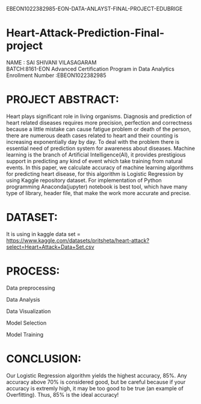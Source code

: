 EBEON1022382985-EON-DATA-ANLAYST-FINAL-PROJECT-EDUBRIGE
# Heart-Attack-Prediction-Final-project

  NAME : SAI SHIVANI VILASAGARAM     
  BATCH:8161-EON Advanced Certification Program in Data Analytics      
  Enrollment Number :EBEON1022382985
  
# PROJECT ABSTRACT:

Heart plays significant role in living organisms. Diagnosis and prediction of heart related diseases requires more precision, perfection and correctness because a little 
mistake can cause fatigue problem or death of the person, there are numerous death cases related to heart and their counting is increasing exponentially day by day. To 
deal with the problem there is essential need of prediction system for awareness about diseases. Machine learning is the branch of Artificial Intelligence(AI), it 
provides prestigious support in predicting any kind of event which take training from natural events. In this paper, we calculate accuracy of machine learning algorithms 
for predicting heart disease, for this algorithm is Logistic Regression by using Kaggle repository dataset. For implementation of Python programming Anaconda(jupyter) 
notebook is best tool, which have many type of library, header file, that make the work more accurate and precise.

# DATASET:
It is using in kaggle data set = https://www.kaggle.com/datasets/pritsheta/heart-attack?select=Heart+Attack+Data+Set.csv

# PROCESS:

Data preprocessing

Data Analysis

Data Visualization

Model Selection

Model Training

# CONCLUSION:

Our Logistic Regression algorithm yields the highest accuracy, 85%. Any accuracy above 70% is considered good, but be careful because if your accuracy is extremly high, it may be too good to be true (an example of Overfitting). Thus, 85% is the ideal accuracy!
